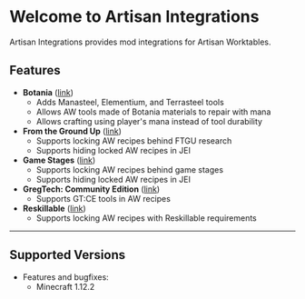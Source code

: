 # Welcome to Artisan Integrations

Artisan Integrations provides mod integrations for Artisan Worktables.

## Features

* **Botania** ([link](https://www.curseforge.com/minecraft/mc-mods/botania))
    * Adds Manasteel, Elementium, and Terrasteel tools
    * Allows AW tools made of Botania materials to repair with mana
    * Allows crafting using player's mana instead of tool durability
* **From the Ground Up** ([link](https://www.curseforge.com/minecraft/mc-mods/from-the-ground-up))
    * Supports locking AW recipes behind FTGU research
    * Supports hiding locked AW recipes in JEI
* **Game Stages** ([link](https://www.curseforge.com/minecraft/mc-mods/game-stages))
    * Supports locking AW recipes behind game stages
    * Supports hiding locked AW recipes in JEI
* **GregTech: Community Edition** ([link](https://www.curseforge.com/minecraft/mc-mods/gregtechce))
    * Supports GT:CE tools in AW recipes
* **Reskillable** ([link](https://www.curseforge.com/minecraft/mc-mods/reskillable))
    * Supports locking AW recipes with Reskillable requirements

---

## Supported Versions

  * Features and bugfixes:
    * Minecraft 1.12.2